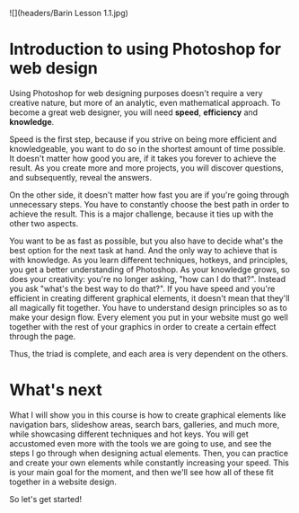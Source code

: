 ![](headers/Barin Lesson 1.1.jpg)
# Introduction to using Photoshop for web design

Using Photoshop for web designing purposes doesn't require a very creative nature, but more of an analytic, even mathematical approach. To become a great web designer, you will need **speed**, **efficiency** and **knowledge**.

Speed is the first step, because if you strive on being more efficient and knowledgeable, you want to do so in the shortest amount of time possible. It doesn't matter how good you are, if it takes you forever to achieve the result. As you create more and more projects, you will discover questions, and subsequently, reveal the answers.

On the other side, it doesn't matter how fast you are if you're going through unnecessary steps. You have to constantly choose the best path in order to achieve the result. This is a major challenge, because it ties up with the other two aspects.

You want to be as fast as possible, but you also have to decide what's the best option for the next task at hand. And the only way to achieve that is with knowledge. As you learn different techniques, hotkeys, and principles, you get a better understanding of Photoshop. As your knowledge grows, so does your creativity: you're no longer asking, "how can I do that?". Instead you ask "what's the best way to do that?". If you have speed and you're efficient in creating different graphical elements, it doesn't mean that they'll all magically fit together. You have to understand design principles so as to make your design flow. Every element you put in your website must go well together with the rest of your graphics in order to create a certain effect through the page.

Thus, the triad is complete, and each area is very dependent on the others. 

# What's next

What I will show you in this course is how to create graphical elements like navigation bars, slideshow areas, search bars, galleries, and much more, while showcasing different techniques and hot keys. You will get accustomed even more with the tools we are going to use, and see the steps I go through when designing actual elements. Then, you can practice and create your own elements while constantly increasing your speed. This is your main goal for the moment, and then we'll see how all of these fit together in a website design.

So let's get started!
